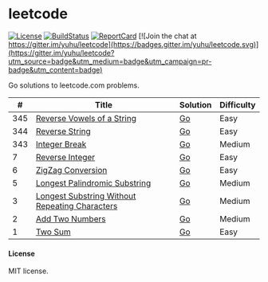 # leetcode

[![License](https://img.shields.io/badge/license-MIT-blue.svg)](LICENSE)
[![BuildStatus](https://travis-ci.org/yuhu/leetcode.svg?branch=master)](https://travis-ci.org/yuhu/leetcode)
[![ReportCard](https://goreportcard.com/badge/github.com/yuhu/leetcode)](https://goreportcard.com/report/github.com/yuhu/leetcode)
[![Join the chat at https://gitter.im/yuhu/leetcode](https://badges.gitter.im/yuhu/leetcode.svg)](https://gitter.im/yuhu/leetcode?utm_source=badge&utm_medium=badge&utm_campaign=pr-badge&utm_content=badge)

Go solutions to leetcode.com problems.

| # | Title | Solution | Difficulty |
|---| ----- | -------- | ---------- |
|345| [Reverse Vowels of a String](https://leetcode.com/problems/reverse-vowels-of-a-string/) | [Go](problems/345.ReverseVowels/) | Easy |
|344| [Reverse String](https://leetcode.com/problems/reverse-string/) | [Go](problems/344.ReverseString/) | Easy |
|343| [Integer Break](https://leetcode.com/problems/integer-break/) | [Go](problems/343.IntegerBreak/) | Medium |
| 7 | [Reverse Integer](https://leetcode.com/problems/reverse-integer/) | [Go](problems/7.ReverseInt/) | Easy |
| 6 | [ZigZag Conversion](https://leetcode.com/problems/zigzag-conversion/) | [Go](problems/6.ZigZag/) | Easy |
| 5 | [Longest Palindromic Substring](https://leetcode.com/problems/longest-palindromic-substring/) | [Go](problems/5.PalindromicSubstr/) | Medium |
| 3 | [Longest Substring Without Repeating Characters](https://leetcode.com/problems/longest-substring-without-repeating-characters/) | [Go](problems/3.LongestSubstr/) | Medium |
| 2 | [Add Two Numbers](https://leetcode.com/problems/add-two-numbers/) | [Go](problems/2.AddTwoNumbers/) | Medium |
| 1 | [Two Sum](https://leetcode.com/problems/two-sum/) | [Go](problems/1.TwoSum/) | Easy |

#### License

MIT license.
